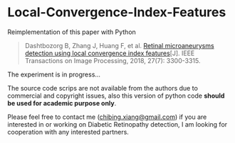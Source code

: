 # Local-Convergence-Index-Features
Reimplementation of this paper with Python 

> Dashtbozorg B, Zhang J, Huang F, et al. [Retinal microaneurysms detection using local convergence index features](https://arxiv.org/pdf/1707.06865)[J]. IEEE Transactions on Image Processing, 2018, 27(7): 3300-3315.

The experiment is in progress...

The source code scrips are not available from the authors due to commercial and copyright issues, also this version of python code **should be used for academic purpose only**.

Please feel free to contact me (chibing.xiang@gmail.com) if you are  interested in or working on Diabetic Retinopathy detection, I am looking for cooperation with any interested partners.
